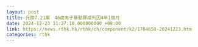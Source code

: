 ```yaml
---
layout: post
title: 元朗7.21案　46歲男子暴動罪成判囚4年1個月
date: 2024-12-23 11:27:18.000000000 +08:00
link: https://news.rthk.hk/rthk/ch/component/k2/1784658-20241223.htm
categories: rthk
---
```



